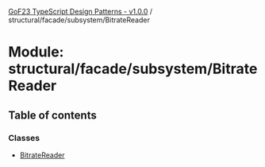 [GoF23 TypeScript Design Patterns - v1.0.0](../README.md) / structural/facade/subsystem/BitrateReader

# Module: structural/facade/subsystem/BitrateReader

## Table of contents

### Classes

- [BitrateReader](../classes/structural_facade_subsystem_BitrateReader.BitrateReader.md)
